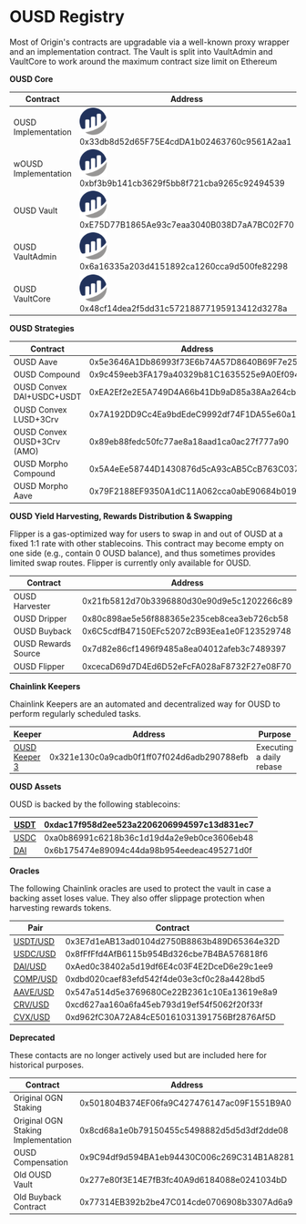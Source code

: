 # OUSD Registry

Most of Origin's contracts are upgradable via a well-known proxy wrapper and an implementation contract. The Vault is split into VaultAdmin and VaultCore to work around the maximum contract size limit on Ethereum

**OUSD Core**

| Contract             | Address                                                                                                                                                                                             |
| -------------------- | --------------------------------------------------------------------------------------------------------------------------------------------------------------------------------------------------- |
| OUSD Implementation  | [<img src="../../.gitbook/assets/image (26).png" alt="" data-size="line">](https://etherscan.io/address/0x33db8d52d65F75E4cdDA1b02463760c9561A2aa1) 0x33db8d52d65F75E4cdDA1b02463760c9561A2aa1      |
| wOUSD Implementation | [<img src="../../.gitbook/assets/image (7).png" alt="" data-size="line">](https://etherscan.io/address/0xbf3b9b141cb3629f5bb8f721cba9265c92494539) 0xbf3b9b141cb3629f5bb8f721cba9265c92494539       |
| OUSD Vault           | [<img src="../../.gitbook/assets/image (23).png" alt="" data-size="line">](https://etherscan.io/address/0xe75d77b1865ae93c7eaa3040b038d7aa7bc02f70) 0xE75D77B1865Ae93c7eaa3040B038D7aA7BC02F70      |
| OUSD VaultAdmin      | [<img src="../../.gitbook/assets/image (19).png" alt="" data-size="line">](https://etherscan.io/address/0x6a16335a203d4151892ca1260cca9d500fe82298#code) 0x6a16335a203d4151892ca1260cca9d500fe82298 |
| OUSD VaultCore       | [<img src="../../.gitbook/assets/image (21).png" alt="" data-size="line">](https://etherscan.io/address/0x48cf14dea2f5dd31c57218877195913412d3278a) 0x48cf14dea2f5dd31c57218877195913412d3278a      |

**OUSD Strategies**

| Contract                    | Address                                    |
| --------------------------- | ------------------------------------------ |
| OUSD Aave                   | 0x5e3646A1Db86993f73E6b74A57D8640B69F7e259 |
| OUSD Compound               | 0x9c459eeb3FA179a40329b81C1635525e9A0Ef094 |
| OUSD Convex DAI+USDC+USDT   | 0xEA2Ef2e2E5A749D4A66b41Db9aD85a38Aa264cb3 |
| OUSD Convex LUSD+3Crv       | 0x7A192DD9Cc4Ea9bdEdeC9992df74F1DA55e60a19 |
| OUSD Convex OUSD+3Crv (AMO) | 0x89eb88fedc50fc77ae8a18aad1ca0ac27f777a90 |
| OUSD Morpho Compound        | 0x5A4eEe58744D1430876d5cA93cAB5CcB763C037D |
| OUSD Morpho Aave            | 0x79F2188EF9350A1dC11A062cca0abE90684b0197 |

**OUSD Yield Harvesting, Rewards Distribution & Swapping**

Flipper is a gas-optimized way for users to swap in and out of OUSD at a fixed 1:1 rate with other stablecoins. This contract may become empty on one side (e.g., contain 0 OUSD balance), and thus sometimes provides limited swap routes. Flipper is currently only available for OUSD.

| Contract            | Address                                    |
| ------------------- | ------------------------------------------ |
| OUSD Harvester      | 0x21fb5812d70b3396880d30e90d9e5c1202266c89 |
| OUSD Dripper        | 0x80c898ae5e56f888365e235ceb8cea3eb726cb58 |
| OUSD Buyback        | 0x6C5cdfB47150EFc52072cB93Eea1e0F123529748 |
| OUSD Rewards Source | 0x7d82e86cf1496f9485a8ea04012afeb3c7489397 |
| OUSD Flipper        | 0xcecaD69d7D4Ed6D52eFcFA028aF8732F27e08F70 |

**Chainlink Keepers**

Chainlink Keepers are an automated and decentralized way for OUSD to perform regularly scheduled tasks.

| Keeper                                                    | Address                                    | Purpose                  |
| --------------------------------------------------------- | ------------------------------------------ | ------------------------ |
| [OUSD Keeper 3](https://automation.chain.link/mainnet/71) | 0x321e130c0a9cadb0f1ff07f024d6adb290788efb | Executing a daily rebase |

**OUSD Assets**

OUSD is backed by the following stablecoins:

| [USDT](https://etherscan.io/address/0xdac17f958d2ee523a2206206994597c13d831ec7) | 0xdac17f958d2ee523a2206206994597c13d831ec7 |
| ------------------------------------------------------------------------------- | ------------------------------------------ |
| [USDC](https://etherscan.io/address/0xa0b86991c6218b36c1d19d4a2e9eb0ce3606eb48) | 0xa0b86991c6218b36c1d19d4a2e9eb0ce3606eb48 |
| [DAI](https://etherscan.io/address/0x6b175474e89094c44da98b954eedeac495271d0f)  | 0x6b175474e89094c44da98b954eedeac495271d0f |

**Oracles**

The following Chainlink oracles are used to protect the vault in case a backing asset loses value. They also offer slippage protection when harvesting rewards tokens.

| Pair                                                                      | Contract                                   |
| ------------------------------------------------------------------------- | ------------------------------------------ |
| [USDT/USD](https://data.chain.link/ethereum/mainnet/stablecoins/usdt-usd) | 0x3E7d1eAB13ad0104d2750B8863b489D65364e32D |
| [USDC/USD](https://data.chain.link/ethereum/mainnet/stablecoins/usdc-usd) | 0x8fFfFfd4AfB6115b954Bd326cbe7B4BA576818f6 |
| [DAI/USD](https://data.chain.link/ethereum/mainnet/stablecoins/dai-usd)   | 0xAed0c38402a5d19df6E4c03F4E2DceD6e29c1ee9 |
| [COMP/USD](https://data.chain.link/ethereum/mainnet/crypto-usd/comp-usd)  | 0xdbd020caef83efd542f4de03e3cf0c28a4428bd5 |
| [AAVE/USD](https://data.chain.link/ethereum/mainnet/crypto-usd/aave-usd)  | 0x547a514d5e3769680Ce22B2361c10Ea13619e8a9 |
| [CRV/USD](https://data.chain.link/ethereum/mainnet/crypto-usd/crv-usd)    | 0xcd627aa160a6fa45eb793d19ef54f5062f20f33f |
| [CVX/USD](https://data.chain.link/ethereum/mainnet/crypto-usd/cvx-usd)    | 0xd962fC30A72A84cE50161031391756Bf2876Af5D |

**Deprecated**

These contacts are no longer actively used but are included here for historical purposes.

| Contract                            | Address                                    |
| ----------------------------------- | ------------------------------------------ |
| Original OGN Staking                | 0x501804B374EF06fa9C427476147ac09F1551B9A0 |
| Original OGN Staking Implementation | 0x8cd68a1e0b79150455c5498882d5d5d3df2dde08 |
| OUSD Compensation                   | 0x9C94df9d594BA1eb94430C006c269C314B1A8281 |
| Old OUSD Vault                      | 0x277e80f3E14E7fB3fc40A9d6184088e0241034bD |
| Old Buyback Contract                | 0x77314EB392b2be47C014cde0706908b3307Ad6a9 |
